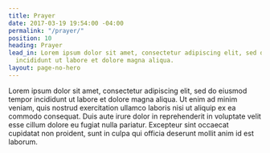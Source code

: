 ```yaml
---
title: Prayer
date: 2017-03-19 19:54:00 -04:00
permalink: "/prayer/"
position: 10
heading: Prayer
lead_in: Lorem ipsum dolor sit amet, consectetur adipiscing elit, sed do eiusmod tempor
  incididunt ut labore et dolore magna aliqua.
layout: page-no-hero
---
```


Lorem ipsum dolor sit amet, consectetur adipiscing elit, sed do eiusmod tempor incididunt ut labore et dolore magna aliqua. Ut enim ad minim veniam, quis nostrud exercitation ullamco laboris nisi ut aliquip ex ea commodo consequat. Duis aute irure dolor in reprehenderit in voluptate velit esse cillum dolore eu fugiat nulla pariatur. Excepteur sint occaecat cupidatat non proident, sunt in culpa qui officia deserunt mollit anim id est laborum.

